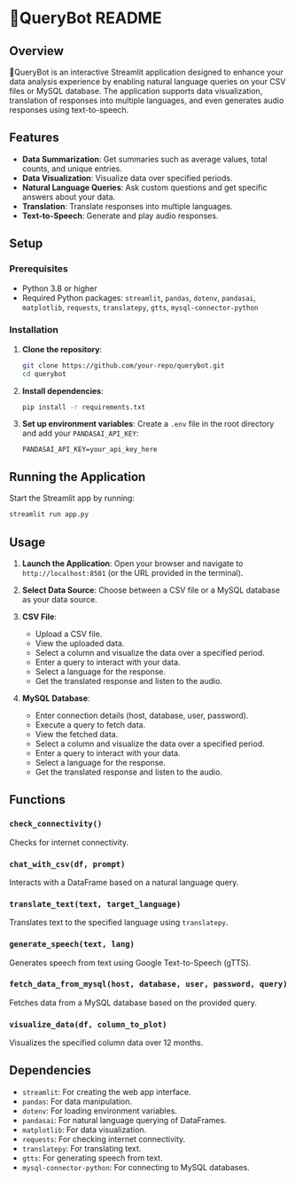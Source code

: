 # 🦊QueryBot README

## Overview

🦊QueryBot is an interactive Streamlit application designed to enhance your data analysis experience by enabling natural language queries on your CSV files or MySQL database. The application supports data visualization, translation of responses into multiple languages, and even generates audio responses using text-to-speech.

## Features

- **Data Summarization**: Get summaries such as average values, total counts, and unique entries.
- **Data Visualization**: Visualize data over specified periods.
- **Natural Language Queries**: Ask custom questions and get specific answers about your data.
- **Translation**: Translate responses into multiple languages.
- **Text-to-Speech**: Generate and play audio responses.

## Setup

### Prerequisites

- Python 3.8 or higher
- Required Python packages: `streamlit`, `pandas`, `dotenv`, `pandasai`, `matplotlib`, `requests`, `translatepy`, `gtts`, `mysql-connector-python`

### Installation

1. **Clone the repository**:
   ```sh
   git clone https://github.com/your-repo/querybot.git
   cd querybot
   ```

2. **Install dependencies**:
   ```sh
   pip install -r requirements.txt
   ```

3. **Set up environment variables**:
   Create a `.env` file in the root directory and add your `PANDASAI_API_KEY`:
   ```env
   PANDASAI_API_KEY=your_api_key_here
   ```

## Running the Application

Start the Streamlit app by running:
```sh
streamlit run app.py
```

## Usage

1. **Launch the Application**:
   Open your browser and navigate to `http://localhost:8501` (or the URL provided in the terminal).

2. **Select Data Source**:
   Choose between a CSV file or a MySQL database as your data source.

3. **CSV File**:
   - Upload a CSV file.
   - View the uploaded data.
   - Select a column and visualize the data over a specified period.
   - Enter a query to interact with your data.
   - Select a language for the response.
   - Get the translated response and listen to the audio.

4. **MySQL Database**:
   - Enter connection details (host, database, user, password).
   - Execute a query to fetch data.
   - View the fetched data.
   - Select a column and visualize the data over a specified period.
   - Enter a query to interact with your data.
   - Select a language for the response.
   - Get the translated response and listen to the audio.

## Functions

### `check_connectivity()`
Checks for internet connectivity.

### `chat_with_csv(df, prompt)`
Interacts with a DataFrame based on a natural language query.

### `translate_text(text, target_language)`
Translates text to the specified language using `translatepy`.

### `generate_speech(text, lang)`
Generates speech from text using Google Text-to-Speech (gTTS).

### `fetch_data_from_mysql(host, database, user, password, query)`
Fetches data from a MySQL database based on the provided query.

### `visualize_data(df, column_to_plot)`
Visualizes the specified column data over 12 months.

## Dependencies

- `streamlit`: For creating the web app interface.
- `pandas`: For data manipulation.
- `dotenv`: For loading environment variables.
- `pandasai`: For natural language querying of DataFrames.
- `matplotlib`: For data visualization.
- `requests`: For checking internet connectivity.
- `translatepy`: For translating text.
- `gtts`: For generating speech from text.
- `mysql-connector-python`: For connecting to MySQL databases.
